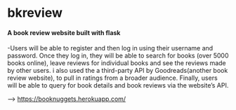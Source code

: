 # bkreview
#### A book review website built with flask 
-Users will be able to register and then log in using their username and password. Once they log in, 
they will be able to search for books (over 5000 books online), leave reviews for individual books
and see the reviews made by other users. i also used the a third-party API by Goodreads(another book review website),
to pull in ratings from a broader audience. Finally, users will be able to query for book details and book reviews via the website’s API.

--> https://booknuggets.herokuapp.com/
